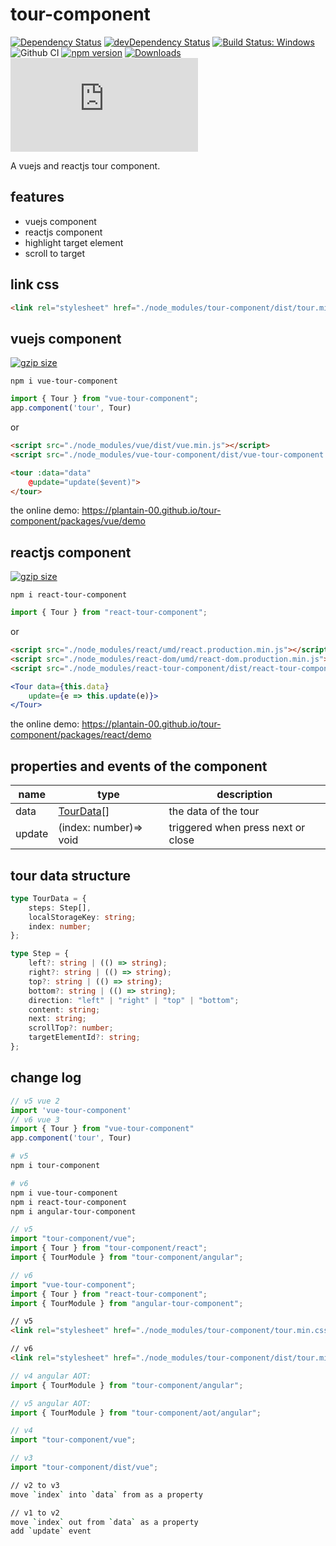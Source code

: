 # tour-component

[![Dependency Status](https://david-dm.org/plantain-00/tour-component.svg)](https://david-dm.org/plantain-00/tour-component)
[![devDependency Status](https://david-dm.org/plantain-00/tour-component/dev-status.svg)](https://david-dm.org/plantain-00/tour-component#info=devDependencies)
[![Build Status: Windows](https://ci.appveyor.com/api/projects/status/github/plantain-00/tour-component?branch=master&svg=true)](https://ci.appveyor.com/project/plantain-00/tour-component/branch/master)
![Github CI](https://github.com/plantain-00/tour-component/workflows/Github%20CI/badge.svg)
[![npm version](https://badge.fury.io/js/tour-component.svg)](https://badge.fury.io/js/tour-component)
[![Downloads](https://img.shields.io/npm/dm/tour-component.svg)](https://www.npmjs.com/package/tour-component)
[![type-coverage](https://img.shields.io/badge/dynamic/json.svg?label=type-coverage&prefix=%E2%89%A5&suffix=%&query=$.typeCoverage.atLeast&uri=https%3A%2F%2Fraw.githubusercontent.com%2Fplantain-00%2Ftour-component%2Fmaster%2Fpackage.json)](https://github.com/plantain-00/tour-component)

A vuejs and reactjs tour component.

## features

+ vuejs component
+ reactjs component
+ highlight target element
+ scroll to target

## link css

```html
<link rel="stylesheet" href="./node_modules/tour-component/dist/tour.min.css" />
```

## vuejs component

[![gzip size](https://img.badgesize.io/https://unpkg.com/vue-tour-component?compression=gzip)](https://unpkg.com/vue-tour-component)

`npm i vue-tour-component`

```ts
import { Tour } from "vue-tour-component";
app.component('tour', Tour)
```

or

```html
<script src="./node_modules/vue/dist/vue.min.js"></script>
<script src="./node_modules/vue-tour-component/dist/vue-tour-component.min.js"></script>
```

```html
<tour :data="data"
    @update="update($event)">
</tour>
```

the online demo: <https://plantain-00.github.io/tour-component/packages/vue/demo>

## reactjs component

[![gzip size](https://img.badgesize.io/https://unpkg.com/react-tour-component?compression=gzip)](https://unpkg.com/react-tour-component)

`npm i react-tour-component`

```ts
import { Tour } from "react-tour-component";
```

or

```html
<script src="./node_modules/react/umd/react.production.min.js"></script>
<script src="./node_modules/react-dom/umd/react-dom.production.min.js"></script>
<script src="./node_modules/react-tour-component/dist/react-tour-component.min.js"></script>
```

```jsx
<Tour data={this.data}
    update={e => this.update(e)}>
</Tour>
```

the online demo: <https://plantain-00.github.io/tour-component/packages/react/demo>

## properties and events of the component

name | type | description
--- | --- | ---
data | [TourData](#tour-data-structure)[] | the data of the tour
update | (index: number)=> void | triggered when press next or close

## tour data structure

```ts
type TourData = {
    steps: Step[],
    localStorageKey: string;
    index: number;
};

type Step = {
    left?: string | (() => string);
    right?: string | (() => string);
    top?: string | (() => string);
    bottom?: string | (() => string);
    direction: "left" | "right" | "top" | "bottom";
    content: string;
    next: string;
    scrollTop?: number;
    targetElementId?: string;
};
```

## change log

```ts
// v5 vue 2
import 'vue-tour-component'
// v6 vue 3
import { Tour } from "vue-tour-component"
app.component('tour', Tour)
```

```bash
# v5
npm i tour-component

# v6
npm i vue-tour-component
npm i react-tour-component
npm i angular-tour-component
```

```ts
// v5
import "tour-component/vue";
import { Tour } from "tour-component/react";
import { TourModule } from "tour-component/angular";

// v6
import "vue-tour-component";
import { Tour } from "react-tour-component";
import { TourModule } from "angular-tour-component";
```

```html
// v5
<link rel="stylesheet" href="./node_modules/tour-component/tour.min.css" />

// v6
<link rel="stylesheet" href="./node_modules/tour-component/dist/tour.min.css" />
```

```ts
// v4 angular AOT:
import { TourModule } from "tour-component/angular";

// v5 angular AOT:
import { TourModule } from "tour-component/aot/angular";
```

```ts
// v4
import "tour-component/vue";

// v3
import "tour-component/dist/vue";
```

```bash
// v2 to v3
move `index` into `data` from as a property
```

```bash
// v1 to v2
move `index` out from `data` as a property
add `update` event
```
